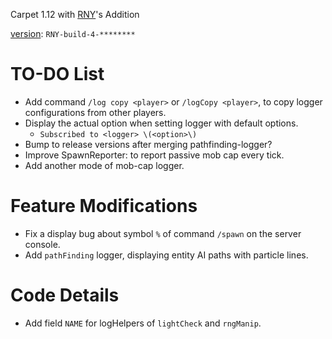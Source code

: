 Carpet 1.12 with [RNY](https://github.com/Rainyaphthyl)'s Addition

[version](src/carpet/CarpetSettings.java): `RNY-build-4-********`

# TO-DO List

- Add command `/log copy <player>` or `/logCopy <player>`, to copy logger configurations from other players.
- Display the actual option when setting logger with default options.
    - `Subscribed to <logger> \(<option>\)`
- Bump to release versions after merging pathfinding-logger?
- Improve SpawnReporter: to report passive mob cap every tick.
- Add another mode of mob-cap logger.

# Feature Modifications

- Fix a display bug about symbol `%` of command `/spawn` on the server console.
- Add `pathFinding` logger, displaying entity AI paths with particle lines.

# Code Details

- Add field `NAME` for logHelpers of `lightCheck` and `rngManip`.
